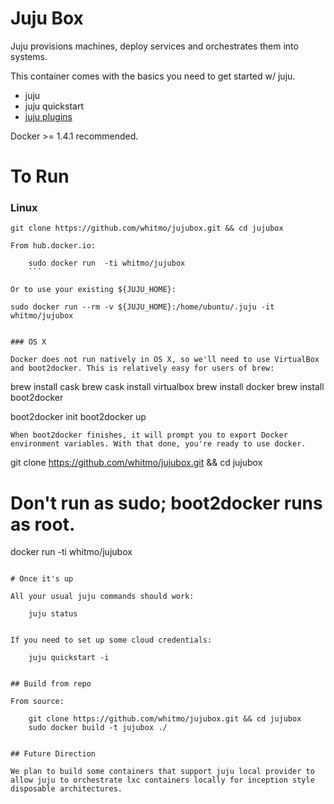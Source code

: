 # Juju Box

Juju provisions machines, deploy services and orchestrates them into
systems.

This container comes with the basics you need to get started w/ juju.

 - juju
 - juju quickstart
 - [juju plugins](https://github.com/juju/plugins)

Docker >= 1.4.1 recommended.


# To Run

### Linux
```
git clone https://github.com/whitmo/jujubox.git && cd jujubox

From hub.docker.io:

    sudo docker run  -ti whitmo/jujubox
    ```

Or to use your existing ${JUJU_HOME}:

```
    sudo docker run --rm -v ${JUJU_HOME}:/home/ubuntu/.juju -it whitmo/jujubox

```

### OS X

Docker does not run natively in OS X, so we'll need to use VirtualBox and boot2docker. This is relatively easy for users of brew:

```
brew install cask
brew cask install virtualbox
brew install docker
brew install boot2docker

boot2docker init
boot2docker up
```
When boot2docker finishes, it will prompt you to export Docker environment variables. With that done, you're ready to use docker.

```
git clone https://github.com/whitmo/jujubox.git && cd jujubox

# Don't run as sudo; boot2docker runs as root.
docker run  -ti whitmo/jujubox

```

# Once it's up

All your usual juju commands should work:

    juju status


If you need to set up some cloud credentials:

    juju quickstart -i


## Build from repo

From source:

    git clone https://github.com/whitmo/jujubox.git && cd jujubox
    sudo docker build -t jujubox ./


## Future Direction

We plan to build some containers that support juju local provider to
allow juju to orchestrate lxc containers locally for inception style
disposable architectures.
